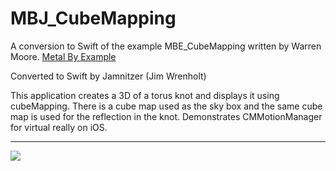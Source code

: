 # MBJ_CubeMapping

A conversion to Swift of the example MBE_CubeMapping written by Warren Moore.
[Metal By Example](http://metalbyexample.com)

Converted to Swift by Jamnitzer (Jim Wrenholt)

This application creates a 3D of a torus knot and displays it using cubeMapping. There is a cube map used as the sky box and the same cube map is used for the reflection in the knot.  Demonstrates CMMotionManager for virtual really on iOS.

***


![](https://raw.githubusercontent.com/Jamnitzer/MBJ_CubeMapping/master/screen.png)
